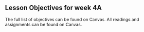 ## Lesson Objectives for week 4A



The full list of objectives can be found on Canvas. All readings and assignments can be found on Canvas.




